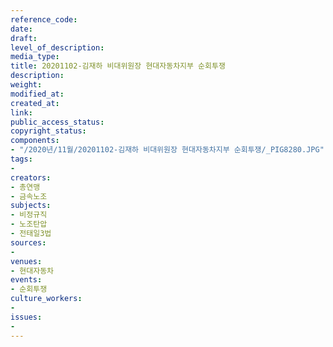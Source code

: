 ```yaml
---
reference_code: 
date: 
draft: 
level_of_description: 
media_type: 
title: 20201102-김재하 비대위원장 현대자동차지부 순회투쟁
description: 
weight: 
modified_at: 
created_at: 
link: 
public_access_status: 
copyright_status: 
components:
- "/2020년/11월/20201102-김재하 비대위원장 현대자동차지부 순회투쟁/_PIG8280.JPG"
tags:
- 
creators:
- 총연맹
- 금속노조
subjects:
- 비정규직
- 노조탄압
- 전태일3법
sources:
- 
venues:
- 현대자동차
events:
- 순회투쟁
culture_workers:
- 
issues:
- 
---
```


